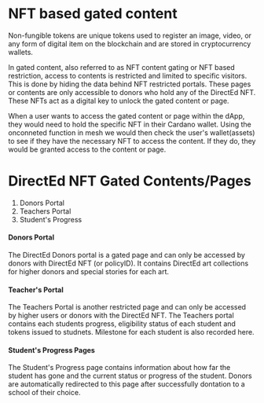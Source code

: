 <h1> NFT based gated content </h1>

<p> Non-fungible tokens are unique tokens used to register an image, video, or any form of digital item on the blockchain and are stored in cryptocurrency wallets.</p>

<p> In gated content, also referred to as NFT content gating or NFT based restriction, access to contents is restricted and limited to specific visitors. This is done by hiding the data behind NFT restricted portals. These pages or contents are only accessible to donors who hold any of the DirectEd NFT. These NFTs act as a digital key to unlock the gated content or page.</p>

<p> When a user wants to access the gated content or page within the dApp, they would need to hold the specific NFT in their Cardano wallet. Using the onconneted function in mesh we would then check the user's wallet(assets) to see if they have the necessary NFT to access the content. If they do, they would be granted access to the content or page.</p>

<h1> DirectEd NFT Gated Contents/Pages </h1>

<ol>
  <li>Donors Portal</li>
  <li>Teachers Portal</li>
  <li>Student's Progress</li>
</ol>

<h4>Donors Portal</h4>

<p>The DirectEd Donors portal is a gated page and can only be accessed by donors with DirectEd NFT (or policyID). It contains DirectEd art collections for higher donors and special stories for each art.</p>

<h4>Teacher's Portal</h4>

<p>The Teachers Portal is another restricted page and can only be accessed by higher users or donors with the DirectEd NFT. The Teachers portal contains 
each students progress, eligibility status of each student and tokens issued to studnets. Milestone for each student is also recorded here. </p>

<h4>Student's Progress Pages</h4>

<p>The Student's Progress page contains information about how far the student has gone and the current status or progress of the student. Donors are automatically redirected to this page after successfully dontation to a school of their choice.</p>
